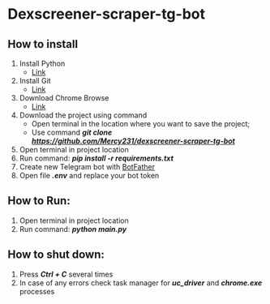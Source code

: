 # **Dexscreener-scraper-tg-bot**

## **How to install**
1. Install Python
    - [Link](https://www.python.org/)
2. Install Git
    - [Link](https://git-scm.com/)
3. Download Chrome Browse
    - [Link](https://www.google.com/chrome/)
4. Download the project using command
    - Open terminal in the location where you want to save the project;
    - Use command **_git clone https://github.com/Mercy231/dexscreener-scraper-tg-bot_**
5. Open terminal in project location
6. Run command: **_pip install -r requirements.txt_**
7. Create new Telegram bot with [BotFather](https://t.me/BotFather)
8. Open file **_.env_** and replace your bot token

## **How to Run:**
1. Open terminal in project location
2. Run command: **_python main.py_**

## **How to shut down:**
1. Press **_Ctrl + C_** several times
2. In case of any errors check task manager for **_uc_driver_** and **_chrome.exe_** processes